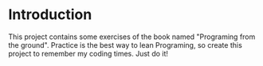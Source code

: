 # Introduction

This project contains some exercises of the book 
named "Programing from the ground". Practice is 
the best way to lean Programing, so create this 
project to remember my coding times. Just do it!
